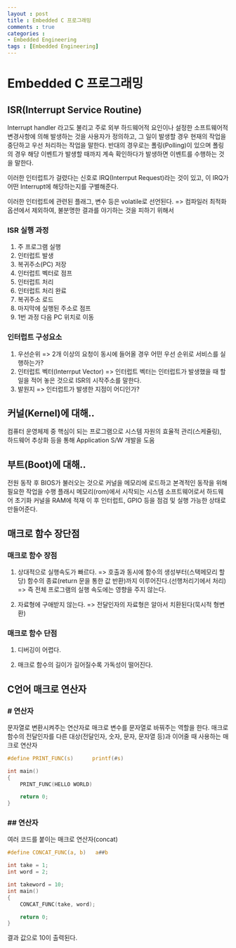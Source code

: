 ```yaml
---
layout : post
title : Embedded C 프로그래밍
comments : true
categories : 
- Embedded Engineering
tags : [Embedded Engineering]
---
```

# Embedded C 프로그래밍


## ISR(Interrupt Service Routine)

Interrupt handler 라고도 불리고 주로 외부 하드웨어적 요인이나 설정한 소프트웨어적 변경사항에 의해 발생하는 것을 사용자가 정의하고,
그 일이 발생할 경우 현재의 작업을 중단하고 우선 처리하는 작업을 말한다.
반대의 경우로는 폴링(Polling)이 있으며 폴링의 경우 해당 이벤트가 발생할 때까지 계속 확인하다가 발생하면 이벤트를 수행하는 것을 말한다.

이러한 인터럽트가 걸렸다는 신호로 IRQ(Interrput Request)라는 것이 있고, 이 IRQ가 어떤 Interrupt에 해당하는지를 구별해준다.

이러한 인터럽트에 관련된 플래그, 변수 등은 volatile로 선언된다.
=> 컴파일러 최적화 옵션에서 제외하여, 불분명한 결과를 야기하는 것을 피하기 위해서
### ISR 실행 과정

1. 주 프로그램 실행
2. 인터럽트 발생
3. 복귀주소(PC) 저장
4. 인터럽트 벡터로 점프
5. 인터럽트 처리
6. 인터럽트 처리 완료
7. 복귀주소 로드
8. 마지막에 실행된 주소로 점프
9. 1번 과정 다음 PC 위치로 이동

 
### 인터럽트 구성요소

1. 우선순위
=> 2개 이상의 요청이 동시에 들어올 경우 어떤 우선 순위로 서비스를 실행하는가?
2. 인터럽트 벡터(Interrput Vector)
=> 인터럽트 벡터는 인터럽트가 발생했을 때 할 일을 적어 놓은 것으로 ISR의 시작주소를 말한다.
3. 발원지
=> 인터럽트가 발생한 지점이 어디인가?


## 커널(Kernel)에 대해..

컴퓨터 운영체제 중 핵심이 되는 프로그램으로 시스템 자원의 효율적 관리(스케쥴링), 하드웨어 추상화 등을 통해 Application S/W 개발을 도움

## 부트(Boot)에 대해..
전원 동작 후 BIOS가 불러오는 것으로 커널을 메모리에 로드하고 본격적인 동작을 위해 필요한 작업을 수행
플래시 메모리(rom)에서 시작되는 시스템 소프트웨어로서 하드웨어 초기화 커널을 RAM에 적재
이 후 인터럽트, GPIO 등을 점검 및 실행 가능한 상태로 만들어준다.

## 매크로 함수 장단점

### 매크로 함수 장점

1. 상대적으로 실행속도가 빠르다.
=> 호출과 동시에 함수의 생성부터(스택메모리 할당) 함수의 종료(return 문을 통한 값 반환)까지 이루어진다.(선행처리기에서 처리)
=> 즉 전체 프로그램의 실행 속도에는 영향을 주지 않는다.

2. 자료형에 구애받지 않는다.
=> 전달인자의 자료형은 알아서 치환된다(묵시적 형변환)

### 매크로 함수 단점

1. 디버깅이 어렵다.

2. 매크로 함수의 길이가 길어질수록 가독성이 떨어진다.

## C언어 매크로 연산자

### # 연산자
문자열로 변환시켜주는 연산자로 매크로 변수를 문자열로 바꿔주는 역할을 한다.
매크로 함수의 전달인자를 다른 대상(전달인자, 숫자, 문자, 문자열 등)과 이어줄 때 사용하는 매크로 연산자
```c
#define PRINT_FUNC(s)      printf(#s)

int main()
{
    PRINT_FUNC(HELLO WORLD)

    return 0;
}

```

### ## 연산자
여러 코드를 붙이는 매크로 연산자(concat)

```c
#define CONCAT_FUNC(a, b)   a##b

int take = 1;
int word = 2;

int takeword = 10;
int main()
{
    CONCAT_FUNC(take, word);

    return 0;
}

```

결과 값으로 10이 출력된다.